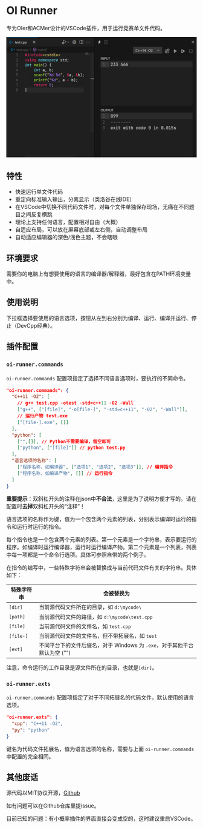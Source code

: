 # OI Runner
专为OIer和ACMer设计的VSCode插件，用于运行竞赛单文件代码。

![demo1](./assets/demo1.png)
## 特性
- 快速运行单文件代码
- 重定向标准输入输出，分离显示（类洛谷在线IDE）
- 在VSCode中切换不同代码文件时，对每个文件单独保存现场，无痛在不同题目之间反复横跳
- 理论上支持任何语言，配置相对自由（大概）
- 自适应布局，可以放在屏幕底部或左右侧，自动调整布局
- 自动适应编辑器的深色/浅色主题，不会瞎眼

## 环境要求
需要你的电脑上有想要使用的语言的编译器/解释器，最好包含在PATH环境变量中。

## 使用说明
下拉框选择要使用的语言选项，按钮从左到右分别为编译、运行、编译并运行、停止（DevCpp经典）。

## 插件配置
### `oi-runner.commands`

`oi-runner.commands` 配置项指定了选择不同语言选项时，要执行的不同命令。

```json
"oi-runner.commands": {
  "C++11 -O2": [
    // g++ test.cpp -otest -std=c++11 -O2 -Wall
    ["g++", ["[file]", "-o[file-]", "-std=c++11", "-O2", "-Wall"]],
    // 运行产物 test.exe
    ["[file-].exe", []]
  ],
  "python": [
    ["",[]], // Python不需要编译，留空即可
    ["python", ["[file]"]] // python test.py
  ],
  "语言选项的名称": [
    ["程序名称，如编译器", ["选项1", "选项2", "选项3"]], // 编译指令
    ["程序名称，如编译产物", []] // 运行指令
  ]
}
```
**重要提示**：双斜杠开头的注释在json中**不合法**，这里是为了说明方便才写的。请在配置时**去掉**双斜杠开头的“注释”！

语言选项的名称作为键，值为一个包含两个元素的列表，分别表示编译时运行的指令和运行时运行的指令。

每个指令也是一个包含两个元素的列表。第一个元素是一个字符串，表示要运行的程序。如编译时运行编译器，运行时运行编译产物。第二个元素是一个列表，列表中每一项都是一个命令行选项。具体可参照自带的两个例子。

在指令的编写中，一些特殊字符串会被替换成与当前代码文件有关的字符串。具体如下：

| 特殊字符串 | 会被替换为                                      |
| ---------- | ----------------------------------------------- |
| `[dir]`    | 当前源代码文件所在的目录，如 `d:\mycode\`       |
| `[path]`   | 当前源代码文件的路径，如 `d:\mycode\test.cpp`   |
| `[file]`   | 当前源代码文件的文件名，如 `test.cpp`           |
| `[file-]`  | 当前源代码文件的文件名，但不带拓展名，如 `test` |
| `[ext]`  | 不同平台下的文件后缀名，对于 Windows 为 `.exe`，对于其他平台默认为空 ("") |

注意，命令运行的工作目录是源文件所在的目录，也就是`[dir]`。

### `oi-runner.exts`

`oi-runner.commands` 配置项指定了对于不同拓展名的代码文件，默认使用的语言选项。

```json
"oi-runner.exts": {
  "cpp": "C++11 -O2",
  "py": "python"
}
```

键名为代码文件拓展名，值为语言选项的名称，需要与上面 `oi-runner.commands` 中配置的完全相同。

## 其他废话

源代码以MIT协议开源，[Github](https://github.com/CmdBlockZQG/oi-runner)

如有问题可以在Github仓库里提issue。

目前已知的问题：有小概率插件的界面直接会变成空的，这时建议重启VSCode。
